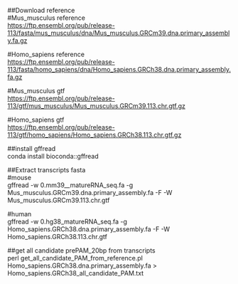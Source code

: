 ##Download reference  
#Mus_musculus reference  
https://ftp.ensembl.org/pub/release-113/fasta/mus_musculus/dna/Mus_musculus.GRCm39.dna.primary_assembly.fa.gz  

#Homo_sapiens reference  
https://ftp.ensembl.org/pub/release-113/fasta/homo_sapiens/dna/Homo_sapiens.GRCh38.dna.primary_assembly.fa.gz  

#Mus_musculus gtf  
https://ftp.ensembl.org/pub/release-113/gtf/mus_musculus/Mus_musculus.GRCm39.113.chr.gtf.gz  

#Homo_sapiens gtf  
https://ftp.ensembl.org/pub/release-113/gtf/homo_sapiens/Homo_sapiens.GRCh38.113.chr.gtf.gz
  
##install gffread  
conda install bioconda::gffread
  
##Extract transcripts fasta  
#mouse  
gffread -w 0.mm39__matureRNA_seq.fa -g Mus_musculus.GRCm39.dna.primary_assembly.fa -F -W Mus_musculus.GRCm39.113.chr.gtf  
  
#human  
gffread -w 0.hg38_matureRNA_seq.fa -g Homo_sapiens.GRCh38.dna.primary_assembly.fa -F -W Homo_sapiens.GRCh38.113.chr.gtf  
  
##get all candidate prePAM_20bp from transcripts  
perl get_all_candidate_PAM_from_reference.pl Homo_sapiens.GRCh38.dna.primary_assembly.fa > Homo_sapiens.GRCh38_all_candidate_PAM.txt  
